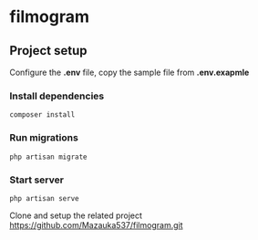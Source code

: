 # filmogram

## Project setup

Configure the __.env__ file, copy the sample file from __.env.exapmle__

### Install dependencies
```
composer install
```

### Run migrations
```
php artisan migrate
```

### Start server
```
php artisan serve
```

Clone and setup the related project https://github.com/Mazauka537/filmogram.git

